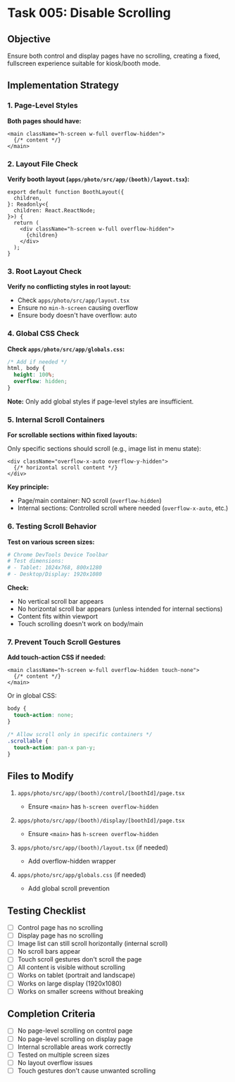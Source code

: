 # Task 005: Disable Scrolling

## Objective
Ensure both control and display pages have no scrolling, creating a fixed, fullscreen experience suitable for kiosk/booth mode.

## Implementation Strategy

### 1. Page-Level Styles

**Both pages should have:**
```tsx
<main className="h-screen w-full overflow-hidden">
  {/* content */}
</main>
```

### 2. Layout File Check

**Verify booth layout (`apps/photo/src/app/(booth)/layout.tsx`):**
```tsx
export default function BoothLayout({
  children,
}: Readonly<{
  children: React.ReactNode;
}>) {
  return (
    <div className="h-screen w-full overflow-hidden">
      {children}
    </div>
  );
}
```

### 3. Root Layout Check

**Verify no conflicting styles in root layout:**
- Check `apps/photo/src/app/layout.tsx`
- Ensure no `min-h-screen` causing overflow
- Ensure body doesn't have overflow: auto

### 4. Global CSS Check

**Check `apps/photo/src/app/globals.css`:**
```css
/* Add if needed */
html, body {
  height: 100%;
  overflow: hidden;
}
```

**Note:** Only add global styles if page-level styles are insufficient.

### 5. Internal Scroll Containers

**For scrollable sections within fixed layouts:**

Only specific sections should scroll (e.g., image list in menu state):
```tsx
<div className="overflow-x-auto overflow-y-hidden">
  {/* horizontal scroll content */}
</div>
```

**Key principle:**
- Page/main container: NO scroll (`overflow-hidden`)
- Internal sections: Controlled scroll where needed (`overflow-x-auto`, etc.)

### 6. Testing Scroll Behavior

**Test on various screen sizes:**
```bash
# Chrome DevTools Device Toolbar
# Test dimensions:
# - Tablet: 1024x768, 800x1280
# - Desktop/Display: 1920x1080
```

**Check:**
- No vertical scroll bar appears
- No horizontal scroll bar appears (unless intended for internal sections)
- Content fits within viewport
- Touch scrolling doesn't work on body/main

### 7. Prevent Touch Scroll Gestures

**Add touch-action CSS if needed:**
```tsx
<main className="h-screen w-full overflow-hidden touch-none">
  {/* content */}
</main>
```

Or in global CSS:
```css
body {
  touch-action: none;
}

/* Allow scroll only in specific containers */
.scrollable {
  touch-action: pan-x pan-y;
}
```

## Files to Modify

1. `apps/photo/src/app/(booth)/control/[boothId]/page.tsx`
   - Ensure `<main>` has `h-screen overflow-hidden`

2. `apps/photo/src/app/(booth)/display/[boothId]/page.tsx`
   - Ensure `<main>` has `h-screen overflow-hidden`

3. `apps/photo/src/app/(booth)/layout.tsx` (if needed)
   - Add overflow-hidden wrapper

4. `apps/photo/src/app/globals.css` (if needed)
   - Add global scroll prevention

## Testing Checklist
- [ ] Control page has no scrolling
- [ ] Display page has no scrolling
- [ ] Image list can still scroll horizontally (internal scroll)
- [ ] No scroll bars appear
- [ ] Touch scroll gestures don't scroll the page
- [ ] All content is visible without scrolling
- [ ] Works on tablet (portrait and landscape)
- [ ] Works on large display (1920x1080)
- [ ] Works on smaller screens without breaking

## Completion Criteria
- [ ] No page-level scrolling on control page
- [ ] No page-level scrolling on display page
- [ ] Internal scrollable areas work correctly
- [ ] Tested on multiple screen sizes
- [ ] No layout overflow issues
- [ ] Touch gestures don't cause unwanted scrolling
